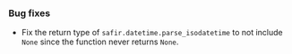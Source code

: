 ### Bug fixes

- Fix the return type of `safir.datetime.parse_isodatetime` to not include `None` since the function never returns `None`.
